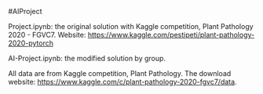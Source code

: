 #AIProject

Project.ipynb: the original solution with Kaggle competition, Plant Pathology 2020 - FGVC7. Website: https://www.kaggle.com/pestipeti/plant-pathology-2020-pytorch

AI-Project.ipynb: the modified solution by group.

All data are from Kaggle competition, Plant Pathology. The download website: https://www.kaggle.com/c/plant-pathology-2020-fgvc7/data.

